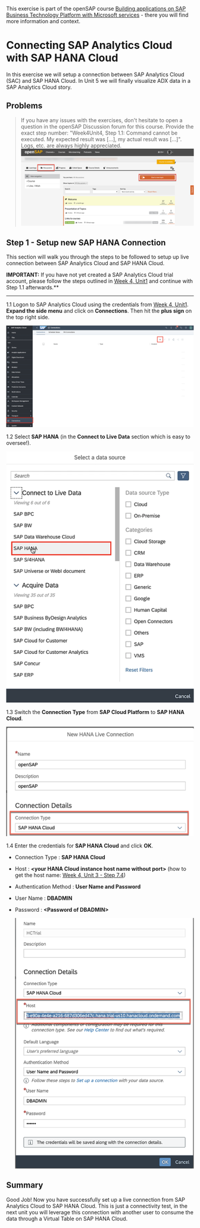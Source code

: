 
This exercise is part of the openSAP course [Building applications on SAP Business Technology Platform with Microsoft services](https://open.sap.com/courses/btpma1) - there you will find more information and context. 

# Connecting SAP Analytics Cloud with SAP HANA Cloud

In this exercise we will setup a connection between SAP Analytics Cloud (SAC) and SAP HANA Cloud. In Unit 5 we will finally visualize ADX data in a SAP Analytics Cloud story.

## Problems
> If you have any issues with the exercises, don't hesitate to open a question in the openSAP Discussion forum for this course. Provide the exact step number: "Week4Unit4, Step 1.1: Command cannot be executed. My expected result was [...], my actual result was [...]". Logs, etc. are always highly appreciated. 
 ![OpenSAP Discussion](../../images/opensap-forum.png)
 
## Step 1 - Setup new SAP HANA Connection

This section will walk you through the steps to be followed to setup up live connection between SAP Analytics Cloud and SAP HANA Cloud.

**IMPORTANT:** If you have not yet created a SAP Analytics Cloud trial account, please follow the steps outlined in [Week 4, Unit1](../Unit1/README.md) and continue with Step 1.1 afterwards.**

---

1.1 Logon to SAP Analytics Cloud using the credentials from [Week 4, Unit1](../Unit1/README.md). **Expand the side menu** and click on **Connections**. Then hit the **plus sign** on the top right side.

![NewConnection](./images/01-new-connection.png)


1.2 Select **SAP HANA** (in the **Connect to Live Data** section which is easy to oversee!). 

![NewHANACloud](./images/02-hana-connection.png)

1.3 Switch the **Connection Type** from **SAP Cloud Platform** to **SAP HANA Cloud**. 

![Connection Type](./images/connection_type.png)

1.4 Enter the credentials for **SAP HANA Cloud** and click **OK**.

* Connection Type : **SAP HANA Cloud**</br>
* Host : **\<your HANA Cloud instance host name without port\>** (how to get the host name: [Week 4, Unit 3 - Step 7.4](../Unit3/README.md#hostname))</br>
* Authentication Method : **User Name and Password**</br>
* User Name : **DBADMIN**</br>
* Password : **\<Password of DBADMIN\>**
  
  ![Credentials](./images/03-credentials.png)

## Summary
  
Good Job! Now you have successfully set up a live connection from SAP Analytics Cloud to SAP HANA Cloud. This is just a connectivity test, in the next unit you will leverage this connection with another user to consume the data through a Virtual Table on SAP HANA Cloud. 